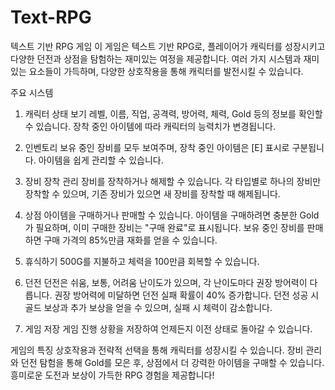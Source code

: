 # Text-RPG
텍스트 기반 RPG 게임
이 게임은 텍스트 기반 RPG로, 플레이어가 캐릭터를 성장시키고 다양한 던전과 상점을 탐험하는 재미있는 여정을 제공합니다. 
여러 가지 시스템과 재미있는 요소들이 가득하며, 다양한 상호작용을 통해 캐릭터를 발전시킬 수 있습니다.

주요 시스템
1. 캐릭터 상태 보기
레벨, 이름, 직업, 공격력, 방어력, 체력, Gold 등의 정보를 확인할 수 있습니다.
장착 중인 아이템에 따라 캐릭터의 능력치가 변경됩니다.

2. 인벤토리
보유 중인 장비를 모두 보여주며, 장착 중인 아이템은 [E] 표시로 구분됩니다.
아이템을 쉽게 관리할 수 있습니다.

3. 장비 장착 관리
장비를 장착하거나 해제할 수 있습니다.
각 타입별로 하나의 장비만 장착할 수 있으며, 기존 장비가 있으면 새 장비를 장착할 때 해제됩니다.

4. 상점
아이템을 구매하거나 판매할 수 있습니다.
아이템을 구매하려면 충분한 Gold가 필요하며, 이미 구매한 장비는 "구매 완료"로 표시됩니다.
보유 중인 장비를 판매하면 구매 가격의 85%만큼 재화를 얻을 수 있습니다.

5. 휴식하기
500G를 지불하고 체력을 100만큼 회복할 수 있습니다.

6. 던전
던전은 쉬움, 보통, 어려움 난이도가 있으며, 각 난이도마다 권장 방어력이 다릅니다.
권장 방어력에 미달하면 던전 실패 확률이 40% 증가합니다.
던전 성공 시 골드 보상과 추가 보상을 얻을 수 있으며, 실패 시 체력이 감소합니다.

7. 게임 저장
게임 진행 상황을 저장하여 언제든지 이전 상태로 돌아갈 수 있습니다.

게임의 특징
상호작용과 전략적 선택을 통해 캐릭터를 성장시킬 수 있습니다.
장비 관리와 던전 탐험을 통해 Gold를 모은 후, 상점에서 더 강력한 아이템을 구매할 수 있습니다.
흥미로운 도전과 보상이 가득한 RPG 경험을 제공합니다!


